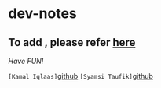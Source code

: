 # dev-notes

## To add , please refer [here](https://www.markdownguide.org/cheat-sheet/)

*Have FUN!*

`[Kamal Iqlaas]`[github](https://github.com/Iqlaas)
`[Syamsi Taufik]`[github](https://github.com/syamsitaufik)
